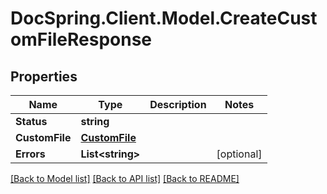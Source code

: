# DocSpring.Client.Model.CreateCustomFileResponse

## Properties

Name | Type | Description | Notes
------------ | ------------- | ------------- | -------------
**Status** | **string** |  | 
**CustomFile** | [**CustomFile**](CustomFile.md) |  | 
**Errors** | **List&lt;string&gt;** |  | [optional] 

[[Back to Model list]](../README.md#documentation-for-models) [[Back to API list]](../README.md#documentation-for-api-endpoints) [[Back to README]](../README.md)

